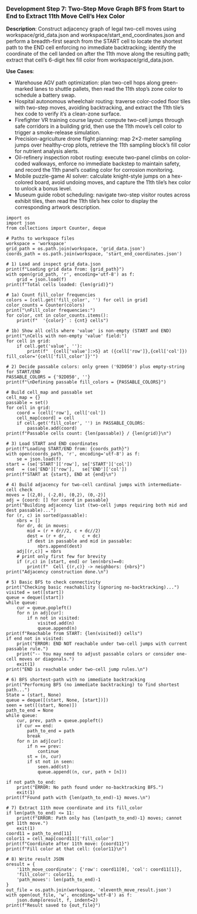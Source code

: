 ### Development Step 7: Two-Step Move Graph BFS from Start to End to Extract 11th Move Cell’s Hex Color

**Description**: Construct adjacency graph of legal two-cell moves using workspace/grid_data.json and workspace/start_end_coordinates.json and perform a breadth-first search from the START cell to locate the shortest path to the END cell enforcing no immediate backtracking; identify the coordinate of the cell landed on after the 11th move along the resulting path; extract that cell’s 6-digit hex fill color from workspace/grid_data.json.

**Use Cases**:
- Warehouse AGV path optimization: plan two-cell hops along green-marked lanes to shuttle pallets, then read the 11th stop’s zone color to schedule a battery swap.
- Hospital autonomous wheelchair routing: traverse color-coded floor tiles with two-step moves, avoiding backtracking, and extract the 11th tile’s hex code to verify it’s a clean-zone surface.
- Firefighter VR training course layout: compute two-cell jumps through safe corridors in a building grid, then use the 11th move’s cell color to trigger a smoke-release simulation.
- Precision-agriculture drone flight planning: map 2×2-meter sampling jumps over healthy-crop plots, retrieve the 11th sampling block’s fill color for nutrient analysis alerts.
- Oil-refinery inspection robot routing: execute two-panel climbs on color-coded walkways, enforce no immediate backstep to maintain safety, and record the 11th panel’s coating color for corrosion monitoring.
- Mobile puzzle-game AI solver: calculate knight-style jumps on a hex-colored board, avoid undoing moves, and capture the 11th tile’s hex color to unlock a bonus level.
- Museum guide robot scheduling: navigate two-step visitor routes across exhibit tiles, then read the 11th tile’s hex color to display the corresponding artwork description.

```
import os
import json
from collections import Counter, deque

# Paths to workspace files
workspace = 'workspace'
grid_path = os.path.join(workspace, 'grid_data.json')
coords_path = os.path.join(workspace, 'start_end_coordinates.json')

# 1) Load and inspect grid_data.json
print(f"Loading grid data from: {grid_path}")
with open(grid_path, 'r', encoding='utf-8') as f:
    grid = json.load(f)
print(f"Total cells loaded: {len(grid)}")

# 1a) Count fill_color frequencies
colors = [cell.get('fill_color', '') for cell in grid]
color_counts = Counter(colors)
print("\nFill_color frequencies:")
for color, cnt in color_counts.items():
    print(f"  '{color}' : {cnt} cells")

# 1b) Show all cells where 'value' is non-empty (START and END)
print("\nCells with non-empty 'value' field:")
for cell in grid:
    if cell.get('value', ''):
        print(f"  {cell['value']:>5} at ({cell['row']},{cell['col']}) fill_color='{cell['fill_color']}'")

# 2) Decide passable colors: only green ('92D050') plus empty-string for START/END
PASSABLE_COLORS = {'92D050', ''}
print(f"\nDefining passable fill_colors = {PASSABLE_COLORS}")

# Build cell_map and passable set
cell_map = {}
passable = set()
for cell in grid:
    coord = (cell['row'], cell['col'])
    cell_map[coord] = cell
    if cell.get('fill_color', '') in PASSABLE_COLORS:
        passable.add(coord)
print(f"Passable cells count: {len(passable)} / {len(grid)}\n")

# 3) Load START and END coordinates
print(f"Loading START/END from: {coords_path}")
with open(coords_path, 'r', encoding='utf-8') as f:
    se = json.load(f)
start = (se['START']['row'], se['START']['col'])
end   = (se['END']['row'],   se['END']['col'])
print(f"START at {start}, END at {end}\n")

# 4) Build adjacency for two-cell cardinal jumps with intermediate-cell check
moves = [(2,0), (-2,0), (0,2), (0,-2)]
adj = {coord: [] for coord in passable}
print("Building adjacency list (two-cell jumps requiring both mid and dest passable)...")
for (r, c) in sorted(passable):
    nbrs = []
    for dr, dc in moves:
        mid = (r + dr//2, c + dc//2)
        dest = (r + dr,      c + dc)
        if dest in passable and mid in passable:
            nbrs.append(dest)
    adj[(r,c)] = nbrs
    # print only first few for brevity
    if (r,c) in [start, end] or len(nbrs)==0:
        print(f"  Cell {(r,c)} -> neighbors: {nbrs}")
print("Adjacency construction done.\n")

# 5) Basic BFS to check connectivity
print("Checking basic reachability (ignoring no-backtracking)...")
visited = set([start])
queue = deque([start])
while queue:
    cur = queue.popleft()
    for n in adj[cur]:
        if n not in visited:
            visited.add(n)
            queue.append(n)
print(f"Reachable from START: {len(visited)} cells")
if end not in visited:
    print("ERROR: END NOT reachable under two-cell jumps with current passable rule.")
    print("-- You may need to adjust passable colors or consider one-cell moves or diagonals.")
    exit(1)
print("END is reachable under two-cell jump rules.\n")

# 6) BFS shortest-path with no immediate backtracking
print("Performing BFS (no immediate backtracking) to find shortest path...")
State = (start, None)
queue = deque([(start, None, [start])])
seen = set([(start, None)])
path_to_end = None
while queue:
    cur, prev, path = queue.popleft()
    if cur == end:
        path_to_end = path
        break
    for n in adj[cur]:
        if n == prev:
            continue
        st = (n, cur)
        if st not in seen:
            seen.add(st)
            queue.append((n, cur, path + [n]))

if not path_to_end:
    print("ERROR: No path found under no-backtracking BFS.")
    exit(1)
print(f"Found path with {len(path_to_end)-1} moves.\n")

# 7) Extract 11th move coordinate and its fill_color
if len(path_to_end) <= 11:
    print(f"ERROR: Path only has {len(path_to_end)-1} moves; cannot get 11th move.")
    exit(1)
coord11 = path_to_end[11]
color11 = cell_map[coord11]['fill_color']
print(f"Coordinate after 11th move: {coord11}")
print(f"Fill color at that cell: {color11}\n")

# 8) Write result JSON
oresult = {
    '11th_move_coordinate': {'row': coord11[0], 'col': coord11[1]},
    'fill_color': color11,
    'path_moves': len(path_to_end)-1
}
out_file = os.path.join(workspace, 'eleventh_move_result.json')
with open(out_file, 'w', encoding='utf-8') as f:
    json.dump(oresult, f, indent=2)
print(f"Result saved to {out_file}")
```
